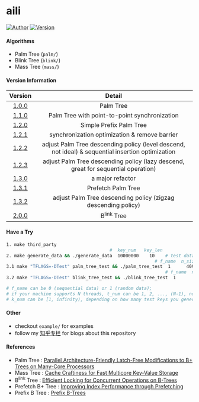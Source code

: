 # aili

[![Author](https://img.shields.io/badge/Author-UncP-brightgreen.svg)](https://github.com/UncP)
[![Version](https://img.shields.io/badge/Version-2.0.0-blue.svg)](https://github.com/UncP/aili)


#### Algorithms

* Palm Tree (`palm/`)
* Blink Tree (`blink/`)
* Mass Tree (`mass/`)

#### Version Information
| Version |           Detail             |
|:------:|:---------------------------:|
| [1.0.0](https://github.com/UncP/aili/tree/1.0.0)  | Palm Tree |
| [1.1.0](https://github.com/UncP/aili/tree/1.1.0)  | Palm Tree with point-to-point synchronization |
| [1.2.0](https://github.com/UncP/aili/tree/1.2.0)  | Simple Prefix Palm Tree |
| [1.2.1](https://github.com/UncP/aili/tree/1.2.1)  | synchronization optimization & remove barrier |
| [1.2.2](https://github.com/UncP/aili/tree/1.2.2)  | adjust Palm Tree descending policy (level descend, not ideal) & sequential insertion optimization |
| [1.2.3](https://github.com/UncP/aili/tree/1.2.3)  | adjust Palm Tree descending policy (lazy descend, great for sequential operation) |
| [1.3.0](https://github.com/UncP/aili/tree/1.3.0)  | a major refactor |
| [1.3.1](https://github.com/UncP/aili/tree/1.3.1)  | Prefetch Palm Tree |
| [1.3.2](https://github.com/UncP/aili/tree/1.3.2)  | adjust Palm Tree descending policy (zigzag descending policy) |
| [2.0.0](https://github.com/UncP/aili/tree/2.0.0)  | B<sup>link</sup> Tree |


#### Have a Try

```bash
1. make third_party
                                       #  key_num   key_len
2. make generate_data && ./generate_data  10000000    10    # test data will be in ./data
                                                        # f_name  n_size  b_size  t_num  q_num  k_num
3.1 make "TFLAGS=-DTest" palm_tree_test && ./palm_tree_test  1      4096   4096     2      8     1000000
                                                            # f_name  n_size  t_num  k_num
3.2 make "TFLAGS=-DTest" blink_tree_test && ./blink_tree_test  1       4096    3     1000000

# f_name can be 0 (sequential data) or 1 (random data);
# if your machine supports N threads, t_num can be 1, 2, ..., (N-1), not N;
# k_num can be [1, infinity), depending on how many test keys you generate
```

#### Other

+ checkout `example/` for examples
+ follow my [知乎专栏](https://zhuanlan.zhihu.com/b-tree) for blogs about this repository


#### References

- Palm Tree : [Parallel Architecture-Friendly Latch-Free Modifications to B+ Trees on Many-Core Processors](http://www.vldb.org/pvldb/vol4/p795-sewall.pdf)
- Mass Tree : [Cache Craftiness for Fast Multicore Key-Value Storage](https://pdos.csail.mit.edu/papers/masstree:eurosys12.pdf)
- B<sup>link</sup> Tree : [Efficient Locking for Concurrent Operations on B-Trees](https://www.csd.uoc.gr/~hy460/pdf/p650-lehman.pdf)
- Prefetch B+ Tree : [Improving Index Performance through Prefetching](http://www.aladdin.cs.cmu.edu/papers/pdfs/y2001/improv_ind.pdf)
- Prefix B Tree : [Prefix B-Trees](http://delivery.acm.org/10.1145/330000/320530/p11-bayer.pdf?ip=111.114.49.2&id=320530&acc=ACTIVE%20SERVICE&key=BF85BBA5741FDC6E%2E4510866D46BF76B7%2E4D4702B0C3E38B35%2E4D4702B0C3E38B35&__acm__=1537792786_42d3c27bf4ea064b8d68b89657e39bf6)

